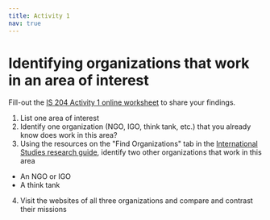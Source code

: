```yaml
---
title: Activity 1
nav: true
---
```

# Identifying organizations that work in an area of interest

Fill-out the <a href="https://uidaho.co1.qualtrics.com/jfe/form/SV_5p3ebQ4EM2UiPCB" target="_blank">IS 204 Activity 1 online worksheet</a> to share your findings.

1. List one area of interest
2. Identify one organization (NGO, IGO, think tank, etc.) that you already know does work in this area?
3. Using the resources on the "Find Organizations" tab in the <a href="https://libguides.uidaho.edu/IntlStudies" targe="_blank">International Studies research guide</a>, identify two other organizations that work in this area
  - An NGO or IGO 
  - A think tank
4. Visit the websites of all three organizations and compare and contrast their missions
